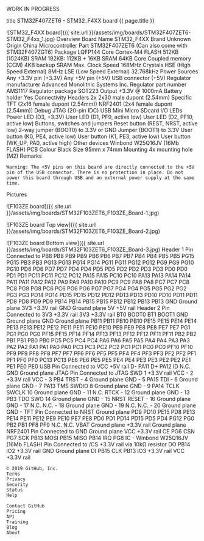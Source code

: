 WORK IN PROGRESS

title
STM32F407ZET6 - STM32_F4XX board
{{ page.title }}

![STM32_F4XX board]({{ site.url }}/assets/img/boards/STM32F407ZET6-STM32_F4xx_1.jpg)
Overview
Board 	Name 	STM32_F4XX
Brand 	Unknown
Origin 	China
Microcontroller 	Part 	STM32F407ZET6
(Can also come with      STM32F407ZGT6)
Package 	LQFP144
Core 	Cortex-M4
FLASH 	512KB (1024KB)
SRAM 	192KB:
  112KB + 16KB SRAM 
  64KB Core Coupled memory (CCM)
4KB backup SRAM
Max. Clock Speed 	168MHz
Crystals 	HSE (High Speed External) 	8MHz
LSE (Low Speed External) 	32.768kHz
Power 	Sources 	Any +3.3V pin (+3.3V)
Any +5V pin (+5V)
USB connector (+5V)
Regulator manufacturer 	Advanced Monolithic Systems Inc.
Regulator part number 	AMS1117
Regulator package 	SOT223
Output 	+3.3V @ 1000mA
Battery holder 	Yes
Connectivity 	Headers 	2x 2x30 male dupont (2.54mm)
Specific 	TFT (2x16 female dupont (2.54mm))
NRF2401 (2x4 female dupont (2.54mm))
Debug 	JTAG (20-pin IDC)
USB 	Mini
Micro SDcard
I/O 	LEDs 	Power LED (D3, +3.3V)
User LED (D1, PF9, active low)
User LED (D2, PF10, active low)
Buttons, switches and jumpers 	Reset button (REST, NRST, active low)
2-way jumper (BOOT0) to 3.3V or GND
Jumper (BOOT1) to 3.3V
User button (K0, PE4, active low)
User button (K1, PE3, active low)
User button (WK_UP, PA0, active high)
Other devices 	Winbond W25Q16JV (16Mb FLASH)
PCB 	Colour 	Black
Size 	95mm x 74mm
Mounting 	4x mounting hole (M2)
Remarks 	

    Warning: The +5V pins on this board are directly connected to the +5V pin of the USB connector. There is no protection in place. Do not power this board through USB and an external power supply at the same time.

Pictures

![F103ZE board]({{ site.url }}/assets/img/boards/STM32F103ZET6_F103ZE_Board-1.jpg)

![F103ZE board Top view]({{ site.url }}/assets/img/boards/STM32F103ZET6_F103ZE_Board-2.jpg)

![F103ZE board Bottom view]({{ site.url }}/assets/img/boards/STM32F103ZET6_F103ZE_Board-3.jpg)
Header 1
Pin 	Connected to
PB8 	PB8
PB9 	PB9
PB6 	PB6
PB7 	PB7
PB4 	PB4
PB5 	PB5
PG15 	PG15
PB3 	PB3
PG13 	PG13
PG14 	PG14
PG11 	PG11
PG12 	PG12
PG9 	PG9
PG10 	PG10
PD6 	PD6
PD7 	PD7
PD4 	PD4
PD5 	PD5
PD2 	PD2
PD3 	PD3
PD0 	PD0
PD1 	PD1
PC11 	PC11
PC12 	PC12
PA15 	PA15
PC10 	PC10
PA13 	PA13
PA14 	PA14
PA11 	PA11
PA12 	PA12
PA9 	PA9
PA10 	PA10
PC9 	PC9
PA8 	PA8
PC7 	PC7
PC8 	PC8
PG8 	PG8
PC6 	PC6
PG6 	PG6
PG7 	PG7
PG4 	PG4
PG5 	PG5
PG2 	PG2
PG3 	PG3
PD14 	PD14
PD15 	PD15
PD12 	PD12
PD13 	PD13
PD10 	PD10
PD11 	PD11
PD8 	PD8
PD9 	PD9
PB14 	PB14
PB15 	PB15
PB12 	PB12
PB13 	PB13
GND 	Ground plane
3V3 	+3.3V rail
GND 	Ground plane
5V 	+5V rail
Header 2
Pin 	Connected to
3V3 	+3.3V rail
3V3 	+3.3V rail
BT0 	BOOT0
BT1 	BOOT1
GND 	Ground plane
GND 	Ground plane
PB11 	PB11
PB10 	PB10
PE15 	PE15
PE14 	PE14
PE13 	PE13
PE12 	PE12
PE11 	PE11
PE10 	PE10
PE9 	PE9
PE8 	PE8
PE7 	PE7
PG1 	PG1
PG0 	PG0
PF15 	PF15
PF14 	PF14
PF13 	PF13
PF12 	PF12
PF11 	PF11
PB2 	PB2
PB1 	PB1
PB0 	PB0
PC5 	PC5
PC4 	PC4
PA6 	PA6
PA5 	PA5
PA4 	PA4
PA3 	PA3
PA2 	PA2
PA1 	PA1
PA0 	PA0
PC3 	PC3
PC2 	PC2
PC1 	PC1
PC0 	PC0
PF10 	PF10
PF9 	PF9
PF8 	PF8
PF7 	PF7
PF6 	PF6
PF5 	PF5
PF4 	PF4
PF3 	PF3
PF2 	PF2
PF1 	PF1
PF0 	PF0
PC13 	PC13
PE6 	PE6
PE5 	PE5
PE4 	PE4
PE3 	PE3
PE2 	PE2
PE1 	PE1
PE0 	PE0
USB
Pin 	Connected to
VCC 	+5V rail
D- 	PA11
D+ 	PA12
ID 	N.C.
GND 	Ground plane
JTAG
Pin 	Connected to 	JTAG 	SWD
1 	+3.3V rail 	VCC 	-
2 	+3.3V rail 	VCC 	-
3 	PB4 	TRST 	-
4 	Ground plane 	GND 	-
5 	PA15 	TDI 	-
6 	Ground plane 	GND 	-
7 	PA13 	TMS 	SWDIO
8 	Ground plane 	GND 	-
9 	PA14 	TCLK 	SWCLK
10 	Ground plane 	GND 	-
11 	N.C. 	RTCK 	-
12 	Ground plane 	GND 	-
13 	PB3 	TDO 	SWO
14 	Ground plane 	GND 	-
15 	NRST 	RESET 	-
16 	Ground plane 	GND 	-
17 	N.C. 	N.C. 	-
18 	Ground plane 	GND 	-
19 	N.C. 	N.C. 	-
20 	Ground plane 	GND 	-
TFT
Pin 	Connected to
	NRST
	Ground plane
	PD9
	PD10
	PE15
	PD8
	PE13
	PE14
	PE11
	PE12
	PE9
	PE10
	PE7
	PE8
	PD0
	PD1
	PD14
	PD15
	PD5
	PD4
	PG12
	PG0
	PB2
	PB1
	PF8
	PF9
	N.C.
	N.C.
	VBAT
	Ground plane
	+3.3V rail
	Ground plane
NRF2401
Pin 	Connected to
GND 	Ground plane
VCC 	+3.3V rail
CE 	PG6
CSN 	PG7
SCK 	PB13
MOSI 	PB15
MISO 	PB14
IRQ 	PG8
IC - Winbond W25Q16JV (16Mb FLASH)
Pin 	Connected to
/CS 	+3.3V rail via 10kΩ resistor
DO 	PB14
IO2 	+3.3V rail
GND 	Ground plane
DI 	PB15
CLK 	PB13
IO3 	+3.3V rail
VCC 	+3.3V rail

    © 2019 GitHub, Inc.
    Terms
    Privacy
    Security
    Status
    Help

    Contact GitHub
    Pricing
    API
    Training
    Blog
    About

